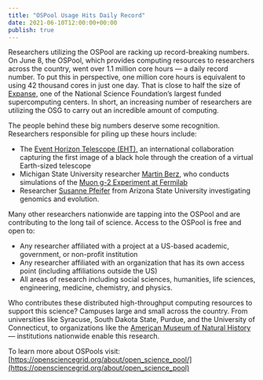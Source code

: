```yaml
---
title: "OSPool Usage Hits Daily Record" 
date: 2021-06-10T12:00:00+00:00
publish: true
--- 
```


Researchers utilizing the OSPool are racking up record-breaking numbers. On June 8, the OSPool, which provides computing resources to researchers across the country, went over 1.1 million core hours –– a daily record number. To put this in perspective, one million core hours is equivalent to using 42 thousand cores in just one day. That is close to half the size of [Expanse,](https://www.sdsc.edu/services/hpc/expanse/) one of the National Science Foundation’s largest funded supercomputing centers. In short, an increasing number of researchers are utilizing the OSG to carry out an incredible amount of computing.  

The people behind these big numbers deserve some recognition. Researchers responsible for piling up these hours include: 

  - The [Event Horizon Telescope (EHT),](https://eventhorizontelescope.org/) an international collaboration capturing the first image of a black hole through the creation of a virtual Earth-sized telescope 
   - Michigan State University researcher [Martin Berz](https://pa.msu.edu/profile/berz/), who conducts simulations of the [Muon g-2 Experiment at Fermilab](https://muon-g-2.fnal.gov/) 
  - Researcher [Susanne Pfeifer](https://biodesign.asu.edu/susanne-pfeifer) from Arizona State University investigating genomics and evolution. 


Many other researchers nationwide are tapping into the OSPool and are contributing to the long tail of science. Access to the OSPool is free and open to:

  - Any researcher affiliated with a project at a US-based academic, government, or non-profit institution 
  - Any researcher affiliated with an organization that has its own access point (including affiliations outside the US)
  - All areas of research including social sciences, humanities, life sciences, engineering, medicine, chemistry, and physics.


Who contributes these distributed high-throughput computing resources to support this science? Campuses large and small across the country. From universities like Syracuse, South Dakota State, Purdue, and the University of Connecticut, to organizations like the [American Museum of Natural History](https://www.amnh.org/) –– institutions nationwide enable this research.

To learn more about OSPools visit: [https://opensciencegrid.org/about/open_science_pool/](https://opensciencegrid.org/about/open_science_pool)
